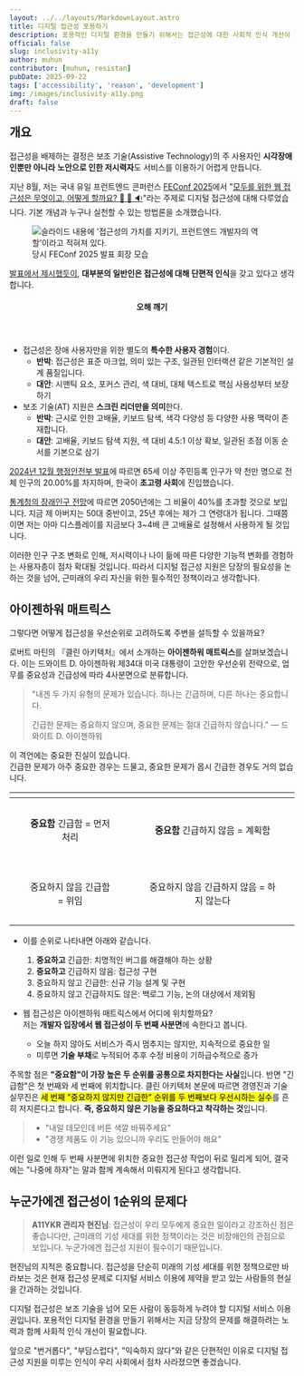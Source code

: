 ```yaml
---
layout: ../../layouts/MarkdownLayout.astro
title: 디지털 접근성 포용하기
description: 포용적인 디지털 환경을 만들기 위해서는 접근성에 대한 사회적 인식 개선이 필요합니다.
official: false
slug: inclusivity-a11y
author: muhun
contributor: [muhun, resistan]
pubDate: 2025-09-22
tags: ['accessibility', 'reason', 'development']
img: /images/inclusivity-a11y.png
draft: false
---
```


<style>
  td {
    border-width: initial;
    text-align: center;
    padding: 2rem;
  }

  ol > li {
    list-style-type: decimal !important;
  }
</style>

<h2 style="margin-top: 0" id="개요">개요</h2>

접근성을 배제하는 결정은 보조 기술(Assistive Technology)의 주 사용자인 **시각장애인뿐만 아니라** **노안으로 인한 저시력자**도 서비스를 이용하기 어렵게 만듭니다.

지난 8월, 저는 국내 유일 프런트엔드 콘퍼런스 [FEConf 2025](https://2025.feconf.kr)에서 "[모두를 위한 웹 접근성은 무엇이고, 어떻게 할까요? 👀 💬 🔉](https://slides.com/muhun/web-accessibility-for-everyone-what-and-how)"라는 주제로 디지털 접근성에 대해 다루었습니다. 기본 개념과 누구나 실천할 수 있는 방법론을 소개했습니다.

<figure>
	<img src="/images/inclusivity-a11y.png" alt="슬라이드 내용에 '접근성의 가치를 지키기, 프런트엔드 개발자의 역할'이라고 적혀져 있다.">
	<figcaption>당시 FEConf 2025 발표 회장 모습</figcaption>
</figure>

[발표에서 제시했듯이](https://slides.com/muhun/web-accessibility-for-everyone-what-and-how/#/5/1), **대부분의 일반인은 접근성에 대해 단편적 인식**을 갖고 있다고 생각합니다.

<aside class="callout callout__example-standard">
<header>
  <h4>오해 깨기</h4>
</header>

<div class="callout__inner">

- 접근성은 장애 사용자만을 위한 별도의 **특수한 사용자 경험**이다.
  - **반박**: 접근성은 표준 마크업, 의미 있는 구조, 일관된 인터랙션 같은 기본적인 설계 품질입니다.
  - **대안**: 시맨틱 요소, 포커스 관리, 색 대비, 대체 텍스트로 핵심 사용성부터 보장하기
- 보조 기술(AT) 지원은 **스크린 리더만을 의미**한다.
  - **반박**: 근시로 인한 고배율, 키보드 탐색, 색각 다양성 등 다양한 사용 맥락이 존재합니다.
  - **대안**: 고배율, 키보드 탐색 지원, 색 대비 4.5:1 이상 확보, 일관된 초점 이동 순서를 기본으로 삼기

</div>
</aside>

[2024년 12월 행정안전부 발표](https://www.mois.go.kr/frt/bbs/type010/commonSelectBoardArticle.do?bbsId=BBSMSTR_000000000008&nttId=114622)에 따르면 65세 이상 주민등록 인구가 약 천만 명으로 전체 인구의 20.00%를 차지하며, 한국이 **초고령 사회**에 진입했습니다.

[통계청의 장래인구 전망](https://www.kostat.go.kr/board.es?mid=a10502020100&bid=3207&act=view&list_no=161820)에 따르면 2050년에는 그 비율이 40%를 초과할 것으로 보입니다. 지금 제 아버지는 50대 중반이고, 25년 후에는 제가 그 연령대가 됩니다. 그때쯤이면 저는 아마 디스플레이를 지금보다 3~4배 큰 고배율로 설정해서 사용하게 될 것입니다.

이러한 인구 구조 변화로 인해, 저시력이나 나이 듦에 따른 다양한 기능적 변화를 경험하는 사용자층이 점차 확대될 것입니다. 따라서 디지털 접근성 지원은 당장의 필요성을 논하는 것을 넘어, 근미래의 우리 자신을 위한 필수적인 정책이라고 생각합니다.

## 아이젠하워 매트릭스

그렇다면 어떻게 접근성을 우선순위로 고려하도록 주변을 설득할 수 있을까요?

로버트 마틴의 『클린 아키텍처』에서 소개하는 **아이젠하워 매트릭스**를 살펴보겠습니다. 이는 드와이트 D. 아이젠하워 제34대 미국 대통령이 고안한 우선순위 전략으로, 업무를 중요성과 긴급성에 따라 4사분면으로 분류합니다.

> "내겐 두 가지 유형의 문제가 있습니다. 하나는 긴급하며, 다른 하나는 중요합니다.
>
> 긴급한 문제는 중요하지 않으며, 중요한 문제는 절대 긴급하지 않습니다."
> — 드와이트 D. 아이젠하워

이 격언에는 중요한 진실이 있습니다.<br/>긴급한 문제가 아주 중요한 경우는 드물고, 중요한 문제가 몹시 긴급한 경우도 거의 없습니다.

<table>
  <thead>
    <tr>
      <th></th>
      <th></th>
    </tr>
  </thead>
  <tbody>
    <tr>
      <td><strong>중요함</strong> 긴급함 = 먼저 처리</td>
      <td><strong>중요함</strong> 긴급하지 않음 = 계획함</td>
    </tr>
    <tr>
      <td>중요하지 않음 긴급함 = 위임</td>
      <td>중요하지 않음 긴급하지 않음 = 하지 않는다</td>
    </tr>
  </tbody>
</table>

- 이를 순위로 나타내면 아래와 같습니다.

  1.  **중요하고** 긴급한: 치명적인 버그를 해결해야 하는 상황
  2.  **중요하고** 긴급하지 않음: 접근성 구현
  3.  중요하지 않고 긴급한: 신규 기능 설계 및 구현
  4.  중요하지 않고 긴급하지도 않은: 백로그 기능, 논의 대상에서 제외됨

- 웹 접근성은 아이젠하워 매트릭스에서 어디에 위치할까요?<br/>저는 **개발자 입장에서 웹 접근성이 두 번째 사분면**에 속한다고 봅니다.
  - 오늘 하지 않아도 서비스가 즉시 멈추지는 않지만, 지속적으로 중요한 일
  - 미루면 **기술 부채**로 누적되어 추후 수정 비용이 기하급수적으로 증가

주목할 점은 **"중요함"이 가장 높은 두 순위를 공통으로 차지한다는 사실**입니다. 반면 "긴급함"은 첫 번째와 세 번째에 위치합니다. 클린 아키텍처 본문에 따르면 경영진과 기술 실무진은 <mark>세 번째 "중요하지 않지만 긴급한" 순위를 두 번째보다 우선시하는 실수</mark>를 흔히 저지른다고 합니다. **즉, 중요하지 않은 기능을 중요하다고 착각하는 것**입니다.

> - "내일 데모인데 버튼 색깔 바꿔주세요"
> - "경쟁 제품도 이 기능 있으니까 우리도 만들어야 해요"

이런 일로 인해 두 번째 사분면에 위치한 중요한 접근성 작업이 뒤로 밀리게 되어, 결국에는 "나중에 하자"는 말과 함께 계속해서 미뤄지게 된다고 생각합니다.

## 누군가에겐 접근성이 1순위의 문제다

> **A11YKR 관리자 현진님**: 접근성이 우리 모두에게 중요한 일이라고 강조하신 점은 좋습니다만, 근미래의 기성 세대를 위한 정책이라는 것은 비장애인의 관점으로 보입니다. 누군가에겐 접근성 지원이 필수이기 때문입니다.

현진님의 지적은 중요합니다. 접근성을 단순히 미래의 기성 세대를 위한 정책으로만 바라보는 것은 현재 접근성 문제로 디지털 서비스 이용에 제약을 받고 있는 사람들의 현실을 간과하는 것입니다.

디지털 접근성은 보조 기술을 넘어 모든 사람이 동등하게 누려야 할 디지털 서비스 이용권입니다. 포용적인 디지털 환경을 만들기 위해서는 지금 당장의 문제를 해결하려는 노력과 함께 사회적 인식 개선이 필요합니다.

앞으로 "번거롭다", "부담스럽다", "익숙하지 않다"와 같은 단편적인 이유로 디지털 접근성 지원을 미루는 인식이 우리 사회에서 점차 사라졌으면 좋겠습니다.
